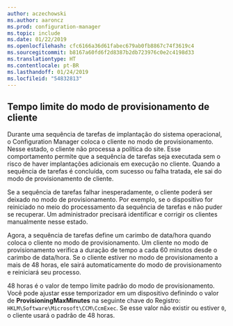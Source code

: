 ```yaml
---
author: aczechowski
ms.author: aaroncz
ms.prod: configuration-manager
ms.topic: include
ms.date: 01/22/2019
ms.openlocfilehash: cfc6166a36d61fabec679ab0fb8867c74f3619c4
ms.sourcegitcommit: b8167a60fd6f2d8387b2db723976c0e2c4198d33
ms.translationtype: HT
ms.contentlocale: pt-BR
ms.lasthandoff: 01/24/2019
ms.locfileid: "54832813"
---
```

## <a name="bkmk_osdprov"></a> Tempo limite do modo de provisionamento de cliente
<!--3197824-->

Durante uma sequência de tarefas de implantação do sistema operacional, o Configuration Manager coloca o cliente no modo de provisionamento. Nesse estado, o cliente não processa a política do site. Esse comportamento permite que a sequência de tarefas seja executada sem o risco de haver implantações adicionais em execução no cliente. Quando a sequência de tarefas é concluída, com sucesso ou falha tratada, ele sai do modo de provisionamento de cliente.

Se a sequência de tarefas falhar inesperadamente, o cliente poderá ser deixado no modo de provisionamento. Por exemplo, se o dispositivo for reiniciado no meio do processamento da sequência de tarefas e não puder se recuperar. Um administrador precisará identificar e corrigir os clientes manualmente nesse estado. 

Agora, a sequência de tarefas define um carimbo de data/hora quando coloca o cliente no modo de provisionamento. Um cliente no modo de provisionamento verifica a duração de tempo a cada 60 minutos desde o carimbo de data/hora. Se o cliente estiver no modo de provisionamento a mais de 48 horas, ele sairá automaticamente do modo de provisionamento e reiniciará seu processo. 

48 horas é o valor de tempo limite padrão do modo de provisionamento. Você pode ajustar esse temporizador em um dispositivo definindo o valor de **ProvisioningMaxMinutes** na seguinte chave do Registro: `HKLM\Software\Microsoft\CCM\CcmExec`. Se esse valor não existir ou estiver `0`, o cliente usará o padrão de 48 horas. 

<!-- 
The following diagrams show the process flow for the task sequence and the client:

#### Task sequence
![Flow diagram of task sequence setting provisioning mode](../../media/3197824-ts-flow.png) 

#### Client remediation
![Flow diagram of client exiting provisioning mode](../../media/3197824-client-flow.png) 

-->

